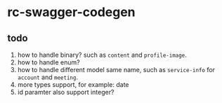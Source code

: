 # rc-swagger-codegen


## todo

1. how to handle binary? such as `content` and `profile-image`.
1. how to handle enum?
1. how to handle different model same name, such as `service-info` for `account` and `meeting`.
1. more types support, for example: date
1. id paramter also support integer?
